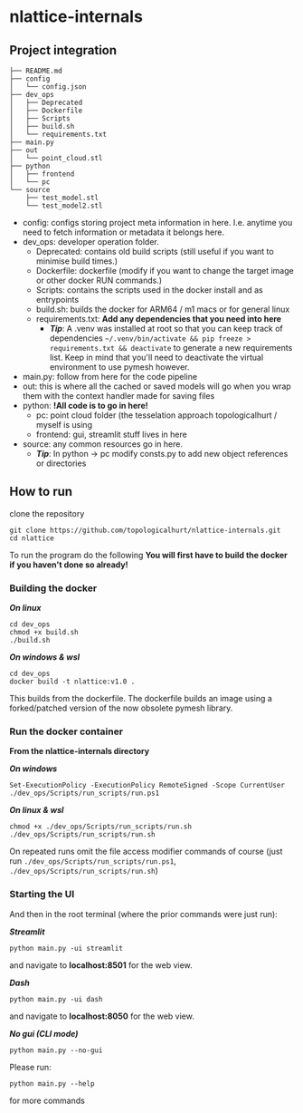 # nlattice-internals

## Project integration

```
├── README.md
├── config
│   └── config.json
├── dev_ops
│   ├── Deprecated
│   ├── Dockerfile
│   ├── Scripts
│   ├── build.sh
│   └── requirements.txt
├── main.py
├── out
│   └── point_cloud.stl
├── python
│   ├── frontend
│   └── pc
└── source
    ├── test_model.stl
    └── test_model2.stl
```

- config: configs storing project meta information in here. I.e. anytime you need to fetch information or metadata it belongs here.
- dev_ops: developer operation folder.
  - Deprecated: contains old build scripts (still useful if you want to minimise build times.)
  - Dockerfile: dockerfile (modify if you want to change the target image or other docker RUN commands.)
  - Scripts: contains the scripts used in the docker install and as entrypoints
  - build.sh: builds the docker for ARM64 / m1 macs or for general linux
  - requirements.txt: **Add any dependencies that you need into here**
    - ***Tip***: A .venv was installed at root so that you can keep track of dependencies ```~/.venv/bin/activate && pip freeze > requirements.txt && deactivate``` to generate a new requirements     list. Keep in mind that you'll need to deactivate the virtual environment to use pymesh however.
- main.py: follow from here for the code pipeline
- out: this is where all the cached or saved models will go when you wrap them with the context handler made for saving files
- python: **!All code is to go in here!**
    - pc: point cloud folder (the tesselation approach topologicalhurt / myself is using
    - frontend: gui, streamlit stuff lives in here
- source: any common resources go in here.
    - ***Tip***: In python -> pc modify consts.py to add new object references or directories

## How to run 

clone the repository
```
git clone https://github.com/topologicalhurt/nlattice-internals.git
cd nlattice
```

To run the program do the following **You will first have to build the docker if you haven't done so already!**

### Building the docker

***On linux***
```
cd dev_ops
chmod +x build.sh
./build.sh
```

***On windows & wsl***
```
cd dev_ops
docker build -t nlattice:v1.0 .
```

This builds from the dockerfile. The dockerfile builds an image using a forked/patched version of the now obsolete pymesh library.

### Run the docker container
**From the nlattice-internals directory**

***On windows*** 
```
Set-ExecutionPolicy -ExecutionPolicy RemoteSigned -Scope CurrentUser
./dev_ops/Scripts/run_scripts/run.ps1
```

***On linux & wsl***
```
chmod +x ./dev_ops/Scripts/run_scripts/run.sh
./dev_ops/Scripts/run_scripts/run.sh
```

On repeated runs omit the file access modifier commands of course (just run ```./dev_ops/Scripts/run_scripts/run.ps1```, ```./dev_ops/Scripts/run_scripts/run.sh```)

### Starting the UI

And then in the root terminal (where the prior commands were just run):

***Streamlit***
```
python main.py -ui streamlit
```
and navigate to **localhost:8501** for the web view.

***Dash***
```
python main.py -ui dash
```
and navigate to **localhost:8050** for the web view.

***No gui (CLI mode)***
```
python main.py --no-gui
```

Please run:
```
python main.py --help
```
for more commands

